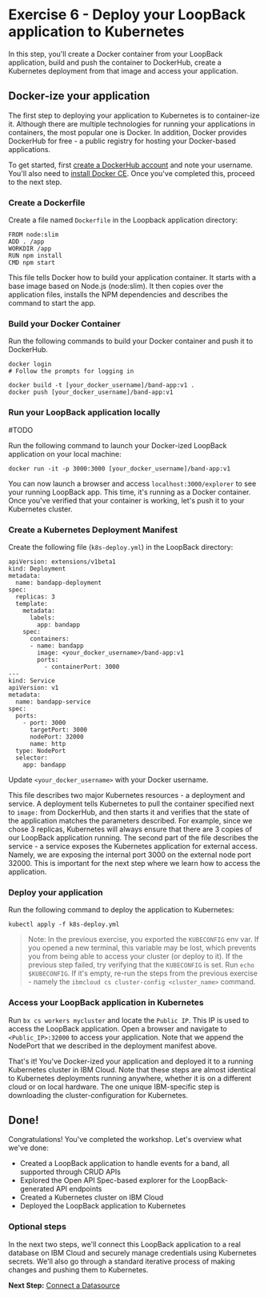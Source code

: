 # Exercise 6 - Deploy your LoopBack application to Kubernetes

In this step, you'll create a Docker container from your LoopBack application, build and push the container to DockerHub, create a Kubernetes deployment from that image and access your application.

## Docker-ize your application

The first step to deploying your application to Kubernetes is to container-ize it. Although there are multiple technologies for running your applications in containers, the most popular one is Docker. In addition, Docker provides DockerHub for free - a public registry for hosting your Docker-based applications.

To get started, first [create a DockerHub account](https://hub.docker.com/) and note your username. You'll also need to [install Docker CE](https://docs.docker.com/install/). Once you've completed this, proceed to the next step.

### Create a Dockerfile

Create a file named `Dockerfile` in the Loopback application directory:
```
FROM node:slim
ADD . /app
WORKDIR /app
RUN npm install
CMD npm start
```

This file tells Docker how to build your application container. It starts with a base image based on Node.js (node:slim). It then copies over the application files, installs the NPM dependencies and describes the command to start the app.

### Build your Docker Container

Run the following commands to build your Docker container and push it to DockerHub.

```
docker login
# Follow the prompts for logging in

docker build -t [your_docker_username]/band-app:v1 .
docker push [your_docker_username]/band-app:v1
```

### Run your LoopBack application locally
#TODO

Run the following command to launch your Docker-ized LoopBack application on your local machine:

```
docker run -it -p 3000:3000 [your_docker_username]/band-app:v1
```

You can now launch a browser and access `localhost:3000/explorer` to see your running LoopBack app. This time, it's running as a Docker container. Once you've verified that your container is working, let's push it to your Kubernetes cluster.

### Create a Kubernetes Deployment Manifest

Create the following file (`k8s-deploy.yml`) in the LoopBack directory:

```
apiVersion: extensions/v1beta1
kind: Deployment
metadata:
  name: bandapp-deployment
spec:
  replicas: 3
  template:
    metadata:
      labels:
        app: bandapp
    spec:
      containers:
      - name: bandapp
        image: <your_docker_username>/band-app:v1
        ports:
          - containerPort: 3000
---
kind: Service
apiVersion: v1
metadata:
  name: bandapp-service
spec:
  ports:
    - port: 3000
      targetPort: 3000
      nodePort: 32000
      name: http
  type: NodePort
  selector:
    app: bandapp
```

Update `<your_docker_username>` with your Docker username.

This file describes two major Kubernetes resources - a deployment and service. A deployment tells Kubernetes to pull the container specified next to `image:` from DockerHub, and then starts it and verifies that the state of the application matches the parameters described. For example, since we chose 3 replicas, Kubernetes will always ensure that there are 3 copies of our LoopBack application running. The second part of the file describes the service - a service exposes the Kubernetes application for external access. Namely, we are exposing the internal port 3000 on the external node port 32000. This is important for the next step where we learn how to access the application.

### Deploy your application

Run the following command to deploy the application to Kubernetes:

```
kubectl apply -f k8s-deploy.yml
```

> Note: In the previous exercise, you exported the `KUBECONFIG` env var. If you opened a new terminal, this variable may be lost, which prevents you from being able to access your cluster (or deploy to it). If the previous step failed, try verifying that the `KUBECONFIG` is set. Run `echo $KUBECONFIG`. If it's empty, re-run the steps from the previous exercise - namely the `ibmcloud cs cluster-config <cluster_name>` command.

### Access your LoopBack application in Kubernetes

Run `bx cs workers mycluster` and locate the `Public IP`. This IP is used to access the LoopBack application. Open a browser and navigate to `<Public_IP>:32000` to access your application. Note that we append the NodePort that we described in the deployment manifest above.

That's it! You've Docker-ized your application and deployed it to a running Kubernetes cluster in IBM Cloud. Note that these steps are almost identical to Kubernetes deployments running anywhere, whether it is on a different cloud or on local hardware. The one unique IBM-specific step is downloading the cluster-configuration for Kubernetes.

## Done!

Congratulations! You've completed the workshop. Let's overview what we've done:
- Created a LoopBack application to handle events for a band, all supported through CRUD APIs
- Explored the Open API Spec-based explorer for the LoopBack-generated API endpoints
- Created a Kubernetes cluster on IBM Cloud
- Deployed the LoopBack application to Kubernetes

### Optional steps

In the next two steps, we'll connect this LoopBack application to a real database on IBM Cloud and securely manage credentials using Kubernetes secrets. We'll also go through a standard iterative process of making changes and pushing them to Kubernetes.

**Next Step:** [Connect a Datasource](07-datasource.md)
